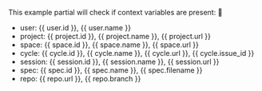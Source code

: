 This example partial will check if context variables are present: :palm_tree:

* user: {{ user.id }}, {{ user.name }}
* project: {{ project.id }}, {{ project.name }}, {{ project.url }}
* space: {{ space.id }}, {{ space.name }}, {{ space.url }}
* cycle: {{ cycle.id }}, {{ cycle.name }}, {{ cycle.url }}, {{ cycle.issue_id }}
* session: {{ session.id }}, {{ session.name }}, {{ session.url }}
* spec: {{ spec.id }}, {{ spec.name }}, {{ spec.filename }}
* repo: {{ repo.url }}, {{ repo.branch }}
